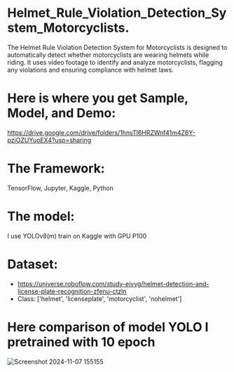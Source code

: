 # Helmet_Rule_Violation_Detection_System_Motorcyclists.
The Helmet Rule Violation Detection System for Motorcyclists is designed to automatically detect whether motorcyclists are wearing helmets while riding. It uses video footage to identify and analyze motorcyclists, flagging any violations and ensuring compliance with helmet laws. 

# Here is where you get Sample, Model, and Demo:
https://drive.google.com/drive/folders/1hnsTl6HRZWnf41m4Z6Y-pziOZUYuoEX4?usp=sharing

# The Framework:
TensorFlow, Jupyter, Kaggle, Python

# The model:
I use YOLOv8(m) train on Kaggle with GPU P100

# Dataset:
* https://universe.roboflow.com/study-eivvg/helmet-detection-and-license-plate-recognition-zfenu-ctzln
* Class: ['helmet', 'licenseplate', 'motorcyclist', 'nohelmet']

# Here comparison of model YOLO I pretrained with 10 epoch
![Screenshot 2024-11-07 155155](https://github.com/user-attachments/assets/8f36e2cb-1705-4a11-b8ce-91ac201a9bcd)
